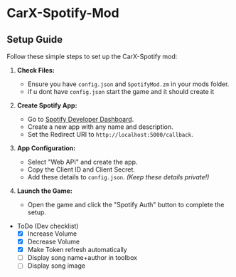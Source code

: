 # CarX-Spotify-Mod

## Setup Guide

Follow these simple steps to set up the CarX-Spotify mod:

1. **Check Files:**
   - Ensure you have `config.json` and `SpotifyMod.zm` in your mods folder.
   - if u dont have `config.json` start the game and it should create it

2. **Create Spotify App:**
   - Go to [Spotify Developer Dashboard](https://developer.spotify.com/dashboard).
   - Create a new app with any name and description.
   - Set the Redirect URI to `http://localhost:5000/callback`.

3. **App Configuration:**
   - Select "Web API" and create the app.
   - Copy the Client ID and Client Secret.
   - Add these details to `config.json`. *(Keep these details private!)*

4. **Launch the Game:**
   - Open the game and click the "Spotify Auth" button to complete the setup.

- ToDo (Dev checklist)
  - [x] Increase Volume
  - [x] Decrease Volume
  - [x] Make Token refresh automatically
  - [ ] Display song name+author in toolbox
  - [ ] Display song image
